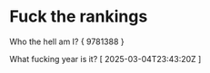 # Fuck the rankings

Who the hell am I?
{ 9781388 }

What fucking year is it?
[ 2025-03-04T23:43:20Z ]
